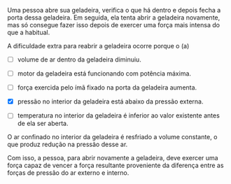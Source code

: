 

Uma pessoa abre sua geladeira, verifica o que há dentro e depois fecha a porta dessa geladeira. Em seguida, ela tenta abrir a geladeira novamente, mas só consegue fazer isso depois de exercer uma força mais intensa do que a habitual.

A dificuldade extra para reabrir a geladeira ocorre porque o (a)



- [ ] volume de ar dentro da geladeira diminuiu.
- [ ] motor da geladeira está funcionando com potência máxima.
- [ ] força exercida pelo ímã fixado na porta da geladeira aumenta.
- [x] pressão no interior da geladeira está abaixo da pressão externa.
- [ ] temperatura no interior da geladeira é inferior ao valor existente antes de ela ser aberta.


O ar confinado no interior da geladeira é resfriado a volume constante, o que produz redução na pressão desse ar.

Com isso, a pessoa, para abrir novamente a geladeira, deve exercer uma força capaz de vencer a força resultante proveniente da diferença entre as forças de pressão do ar externo e interno.

        